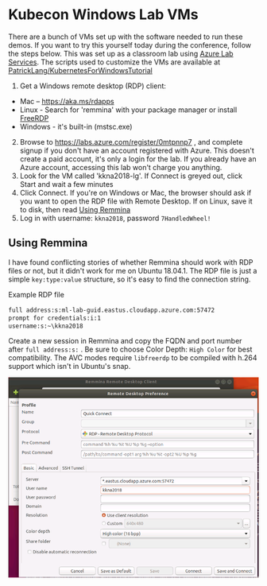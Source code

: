 # Kubecon Windows Lab VMs

There are a bunch of VMs set up with the software needed to run these demos. If you want to try this yourself today during the conference, follow the steps below. This was set up as a classroom lab using [Azure Lab Services](https://docs.microsoft.com/en-us/azure/lab-services/classroom-labs/classroom-labs-overview). 
The scripts used to customize the VMs are available at [PatrickLang/KubernetesForWindowsTutorial](https://github.com/PatrickLang/KubernetesForWindowsTutorial/tree/master/LabVm)

1. Get a Windows remote desktop (RDP) client:
  - Mac – https://aka.ms/rdapps 
  - Linux - Search for 'remmina' with your package manager or install [FreeRDP](http://www.freerdp.com)
  - Windows - it's built-in (mstsc.exe)
2. Browse to https://labs.azure.com/register/0mtpnnp7 , and complete signup if you don't have an account registered with Azure. This doesn't create a paid account, it's only a login for the lab. If you already have an Azure account, accessing this lab won't charge you anything.
3. Look for the VM called 'kkna2018-lg'. If Connect is greyed out, click Start and wait a few minutes
4. Click Connect. If you're on Windows or Mac, the browser should ask if you want to open the RDP file with Remote Desktop. If on Linux, save it to disk, then read [Using Remmina](#using-remmina)
5. Log in with username: `kkna2018`, password `7HandledWheel!`


## Using Remmina

I have found conflicting stories of whether Remmina should work with RDP files or not, but it didn't work for me on Ubuntu 18.04.1. The RDP file is just a simple `key:type:value` structure, so it's easy to find the connection string.


Example RDP file

```none
full address:s:ml-lab-guid.eastus.cloudapp.azure.com:57472
prompt for credentials:i:1
username:s:~\kkna2018
```

Create a new session in Remmina and copy the FQDN and port number after `full address:s:` . Be sure to choose Color Depth: `High Color` for best compatibility. The AVC modes require `libfreerdp` to be compiled with h.264 support which isn't in Ubuntu's snap.

![remmina settings](images/remmina-rdp-settings.png)